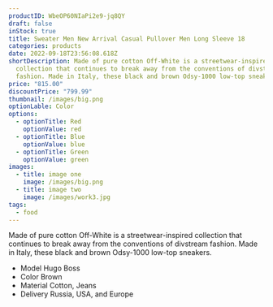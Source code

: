```yaml
---
productID: WbeOP60NIaPi2e9-jq8QY
draft: false
inStock: true
title: Sweater Men New Arrival Casual Pullover Men Long Sleeve 18
categories: products
date: 2022-09-18T23:56:08.618Z
shortDescription: Made of pure cotton Off-White is a streetwear-inspired
  collection that continues to break away from the conventions of divstream
  fashion. Made in Italy, these black and brown Odsy-1000 low-top sneakers.
price: "815.00"
discountPrice: "799.99"
thumbnail: /images/big.png
optionLable: Color
options:
  - optionTitle: Red
    optionValue: red
  - optionTitle: Blue
    optionValue: blue
  - optionTitle: Green
    optionValue: green
images:
  - title: image one
    image: /images/big.png
  - title: image two
    image: /images/work3.jpg
tags:
  - food
---
```

Made of pure cotton Off-White is a streetwear-inspired collection that continues to break away from the conventions of divstream fashion. Made in Italy, these black and brown Odsy-1000 low-top sneakers.

* Model Hugo Boss
* Color Brown
* Material Cotton, Jeans
* Delivery Russia, USA, and Europe
